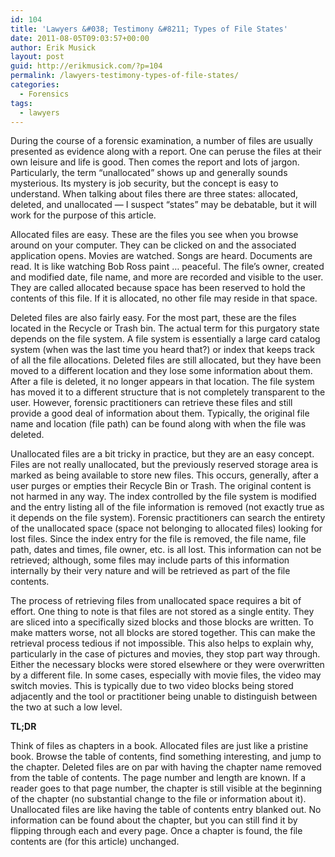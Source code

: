 ```yaml
---
id: 104
title: 'Lawyers &#038; Testimony &#8211; Types of File States'
date: 2011-08-05T09:03:57+00:00
author: Erik Musick
layout: post
guid: http://erikmusick.com/?p=104
permalink: /lawyers-testimony-types-of-file-states/
categories:
  - Forensics
tags:
  - lawyers
---
```

During the course of a forensic examination, a number of files are usually presented as evidence along with a report. One can peruse the files at their own leisure and life is good. Then comes the report and lots of jargon. Particularly, the term &#8220;unallocated&#8221; shows up and generally sounds mysterious. Its mystery is job security, but the concept is easy to understand. When talking about files there are three states: allocated, deleted, and unallocated &#8212; I suspect &#8220;states&#8221; may be debatable, but it will work for the purpose of this article.

Allocated files are easy. These are the files you see when you browse around on your computer. They can be clicked on and the associated application opens. Movies are watched. Songs are heard. Documents are read. It is like watching Bob Ross paint &#8230; peaceful. The file&#8217;s owner, created and modified date, file name, and more are recorded and visible to the user. They are called allocated because space has been reserved to hold the contents of this file. If it is allocated, no other file may reside in that space.

Deleted files are also fairly easy. For the most part, these are the files located in the Recycle or Trash bin. The actual term for this purgatory state depends on the file system. A file system is essentially a large card catalog system (when was the last time you heard that?) or index that keeps track of all the file allocations. Deleted files are still allocated, but they have been moved to a different location and they lose some information about them. After a file is deleted, it no longer appears in that location. The file system has moved it to a different structure that is not completely transparent to the user. However, forensic practitioners can retrieve these files and still provide a good deal of information about them. Typically, the original file name and location (file path) can be found along with when the file was deleted.

Unallocated files are a bit tricky in practice, but they are an easy concept. Files are not really unallocated, but the previously reserved storage area is marked as being available to store new files. This occurs, generally, after a user purges or empties their Recycle Bin or Trash. The original content is not harmed in any way. The index controlled by the file system is modified and the entry listing all of the file information is removed (not exactly true as it depends on the file system). Forensic practitioners can search the entirety of the unallocated space (space not belonging to allocated files) looking for lost files. Since the index entry for the file is removed, the file name, file path, dates and times, file owner, etc. is all lost. This information can not be retrieved; although, some files may include parts of this information internally by their very nature and will be retrieved as part of the file contents.

The process of retrieving files from unallocated space requires a bit of effort. One thing to note is that files are not stored as a single entity. They are sliced into a specifically sized blocks and those blocks are written. To make matters worse, not all blocks are stored together. This can make the retrieval process tedious if not impossible. This also helps to explain why, particularly in the case of pictures and movies, they stop part way through. Either the necessary blocks were stored elsewhere or they were overwritten by a different file. In some cases, especially with movie files, the video may switch movies. This is typically due to two video blocks being stored adjacently and the tool or practitioner being unable to distinguish between the two at such a low level.

**TL;DR**

Think of files as chapters in a book. Allocated files are just like a pristine book. Browse the table of contents, find something interesting, and jump to the chapter. Deleted files are on par with having the chapter name removed from the table of contents. The page number and length are known. If a reader goes to that page number, the chapter is still visible at the beginning of the chapter (no substantial change to the file or information about it). Unallocated files are like having the table of contents entry blanked out. No information can be found about the chapter, but you can still find it by flipping through each and every page. Once a chapter is found, the file contents are (for this article) unchanged.